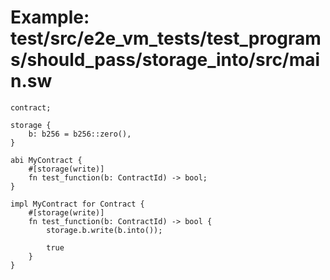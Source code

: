 # Example: test/src/e2e_vm_tests/test_programs/should_pass/storage_into/src/main.sw

```sway
contract;

storage {
    b: b256 = b256::zero(),
}

abi MyContract {
    #[storage(write)]
    fn test_function(b: ContractId) -> bool;
}

impl MyContract for Contract {
    #[storage(write)]
    fn test_function(b: ContractId) -> bool {
        storage.b.write(b.into());

        true
    }
}
```
